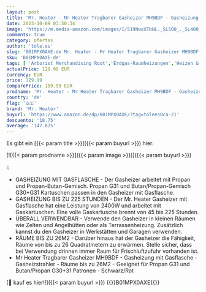 ```yaml
---
layout: post
title: 'Mr. Heater - Mr Heater Tragbarer Gasheizer MH9BDF - Gasheizung mit Gasflasche - Gasheizstrahler - Räume bis zu 26M2 - Geeignet für Propan G31 und Butan/Propan G30+31 Patronen - Schwarz/Rot'
date: 2023-10-09 03:50:34
image: 'https://m.media-amazon.com/images/I/519NwxXTbHL._SL500_._SL400_.jpg'
comments: true
category: ofertas
author: 'tole.es'
slug: 'B01MPX0AXE-de Mr. Heater - Mr Heater Tragbarer Gasheizer MH9BDF -...'
sku: 'B01MPX0AXE-de'
tags: [ 'Arborist Merchandising Root','Erdgas-Raumheizungen','Heizen & Kühlen','Heizgeräte','Küche, Haushalt & Wohnen','Self Service','Special Features Stores','Sport & Freizeit','Sport & Freizeit: Produkte mit Umwelt-Label','Sports-Promotions','ef3a019d-6628-41d5-b303-291126686917_0','ef3a019d-6628-41d5-b303-291126686917_3901','ef3a019d-6628-41d5-b303-291126686917_7401','mr. heater','🇩🇪', ]
actualPrice: 129.99 EUR
currency: EUR
price: 129.99
comparePrice: 159.99 EUR
prodname: 'Mr. Heater - Mr Heater Tragbarer Gasheizer MH9BDF - Gasheizung mit Gasflasche - Gasheizstrahler - Räume bis zu 26M2 - Geeignet für Propan G31 und Butan/Propan G30+31 Patronen - Schwarz/Rot'
country: 'de'
flag: '🇩🇪'
brand: 'Mr. Heater'
buyurl: 'https://www.amazon.de/dp/B01MPX0AXE/?tag=tolees0ca-21'
descuento: '18.75'
average: '147.875'
---
```


Es gibt ein [{{< param title >}}]({{< param buyurl >}}) hier:

[![{{< param prodname >}}]({{< param image >}})]({{< param buyurl >}})

ℹ️:

- GASHEIZUNG MIT GASFLASCHE - Der Gasheizer arbeitet mit Propan und Propan-Butan-Gemisch. Propan G31 und Butan/Propan-Gemisch G30+G31 Kartuschen passen in den Gasheizer mit Gasflasche.
- GASHEIZUNG BIS ZU 225 STUNDEN - Der Mr. Heater Gasheizer mit Gasflasche hat eine Leistung von 2400W und arbeitet mit Gaskartuschen. Eine volle Gaskartusche brennt von 45 bis 225 Stunden.
- ÜBERALL VERWENDBAR - Verwende den Gasheizer in kleinen Räumen wie Zelten und Angelhütten oder als Terrassenheizung. Zusätzlich kannst du den Gasheizer in Werkstätten und Garagen verwenden.
- RÄUME BIS ZU 26M2 - Darüber hinaus hat der Gasheizer die Fähigkeit, Räume von bis zu 26 Quadratmetern zu erwärmen. Stelle sicher, dass bei Verwendung drinnen immer Raum für Frischluftzufuhr vorhanden ist.
- Mr Heater Tragbarer Gasheizer MH9BDF - Gasheizung mit Gasflasche - Gasheizstrahler - Räume bis zu 26M2 - Geeignet für Propan G31 und Butan/Propan G30+31 Patronen - Schwarz/Rot

[🛒 kauf es hier!!]({{< param buyurl >}})
{{<world>}}B01MPX0AXE{{</world>}}
